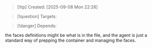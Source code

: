 
>[!tip] Created: [2025-09-08 Mon 22:28]

>[!question] Targets: 

>[!danger] Depends: 

the faces definitions might be what is in the file, and the agent is just a standard way of prepping the container and managing the faces.